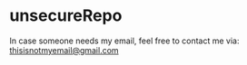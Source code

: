 # unsecureRepo

In case someone needs my email, feel free to contact me via: thisisnotmyemail@gmail.com
